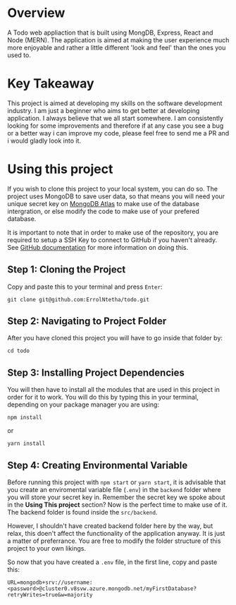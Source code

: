 # Overview
A Todo web appliaction that is built using MongDB, Express, React and Node (MERN). The application is aimed at making the user experience much more enjoyable
and rather a little different 'look and feel' than the ones you used to. 

# Key Takeaway
This project is aimed at developing my skills on the software development industry. I am just a beginner who aims to get better at developing application. 
I always believe that we all start somewhere. I am consistently looking for some improvements and therefore if at any case you see a bug or 
a better way i can improve my code, please feel free to send me a PR and i would gladly look into it.

# Using this project
If you wish to clone this project to your local system, you can do so. The project uses MongoDB to save user data, so that means you will need your unique secret key on [MongoDB Atlas](https://www.mongodb.com/cloud/atlas/register) to make use of the database intergration, or else modify the code to make use of your prefered database.

It is important to note that in order to make use of the repository, you are required to setup a SSH Key to connect to GitHub if you haven't already. See [GitHub documentation](https://docs.github.com/en/authentication/connecting-to-github-with-ssh/about-ssh) for more information on doing this.

## Step 1: Cloning the Project
Copy and paste this to your terminal and press `Enter`:
```
git clone git@github.com:ErrolNtetha/todo.git
```

## Step 2: Navigating to Project Folder
After you have cloned this project you will have to go inside that folder by:
```
cd todo
```

## Step 3: Installing Project Dependencies
You will then have to install all the modules that are used in this project in order for it to work.
You will do this by typing this in your terminal, depending on your package manager you are using:
```
npm install
``` 
or
```
yarn install
```

## Step 4: Creating Environmental Variable
Before running this project with `npm start` or `yarn start`, it is advisable that you create an enviromental variable file (`.env`) in the `backend` folder where you will store your secret key in. Remember the secret key we spoke about in the **Using This project** section? Now is the perfect time to make use of it. The backend folder is found inside the `src/backend`.

However, I shouldn't have created backend folder here by the way, but relax, this doen't affect the functionality of the application anyway. It is just a matter of preferrance. You are free to modify the folder structure of this project to your own likings.

So now that you have created a `.env` file, in the first line, copy and paste this:
```
URL=mongodb+srv://username:<password>@cluster0.v8svw.azure.mongodb.net/myFirstDatabase?retryWrites=true&w=majority
```

